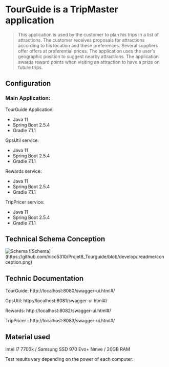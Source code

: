 <h1>TourGuide is a TripMaster application </h1>


>This application is used by the customer to plan his trips in a list of attractions. The customer receives proposals for attractions according to his location and these preferences.
Several suppliers offer offers at preferential prices.
The application uses the user's geographic position to suggest nearby attractions.
The application awards reward points when visiting an attraction to have a prize on future trips.

<h2> Configuration</h2>
<h3>Main Application:</h3>

TourGuide Application:
- Java 11
- Spring Boot 2.5.4
- Gradle 7.1.1

GpsUtil service:
- Java 11
- Spring Boot 2.5.4
- Gradle 7.1.1

Rewards service:
- Java 11
- Spring Boot 2.5.4
- Gradle 7.1.1

TripPricer service:
- Java 11
- Spring Boot 2.5.4
- Gradle 7.1.1

<h2> Technical Schema Conception</h2>
<img src="../.readme/conception.png" alt="Schema"/>
![Schema] (https://github.com/nico5310/Projet8_Tourguide/blob/develop/.readme/conception.png)


<h2> Technic Documentation </h2>

TourGuide: http://localhost:8080/swagger-ui.html#/

GpsUtil: http://localhost:8081/swagger-ui.html#/

Rewards: http://localhost:8082/swagger-ui.html#/

TripPricer : http://localhost:8083/swagger-ui.html#/

<h2> Material used</h2>
Intel I7 7700k / Samsung SSD 970 Evo+ Nmve / 20GB RAM

Test results vary depending on the power of each computer.


